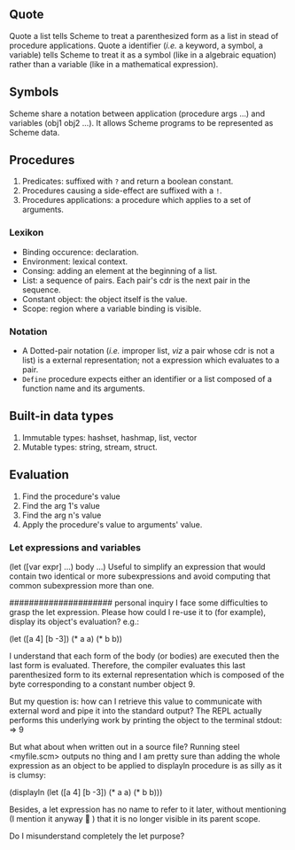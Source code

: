 ## Quote

Quote a list tells Scheme to treat a parenthesized form as a list in stead of procedure applications.
Quote a identifier (*i.e.* a keyword, a symbol, a variable) tells Scheme to treat it as a symbol (like in a algebraic
equation) rather than a variable (like in a mathematical expression).

## Symbols
Scheme share a notation between application (procedure args ...) and variables (obj1 obj2 ...).
It allows Scheme programs to be represented as Scheme data.

## Procedures

1. Predicates: suffixed with `?` and return a boolean constant.
2. Procedures causing a side-effect are suffixed with a `!`.
3. Procedures applications: a procedure which applies to a set of arguments.

### Lexikon

- Binding occurence: declaration.
- Environment: lexical context.
- Consing: adding an element at the beginning of a list.
- List: a sequence of pairs. Each pair's cdr is the next pair in the sequence.
- Constant object: the object itself is the value.
- Scope: region where a variable binding is visible.

### Notation

- A Dotted-pair notation (*i.e.* improper list, *viz* a pair whose cdr is not a list) is a external representation;
not a expression which evaluates to a pair.
- `Define` procedure expects either an identifier or a list composed of a function name and its arguments.

## Built-in data types

1. Immutable types: hashset, hashmap, list, vector
2. Mutable types: string, stream, struct.

## Evaluation

1. Find the procedure's value
2. Find the arg 1's value
3. Find the arg n's value
4. Apply the procedure's value to arguments' value.

### Let expressions and variables

(let ([var expr] ...) body ...) Useful to simplify an expression that would contain two identical or more 
subexpressions and avoid computing that common subexpression more than one.


##################### personal inquiry
I face some difficulties to grasp the let expression. Please how could I re-use it to (for example), display its object's evaluation?
e.g.:

(let ([a 4] [b -3]) (* a a) (* b b))


I understand that each form of the body (or bodies) are executed then the last form is evaluated. 
Therefore, the compiler evaluates this last parenthesized form to its external representation which is composed of the byte corresponding to a constant number object 9.

But my question is: how can I retrieve this value to communicate with external word and pipe it into the standard output?
The REPL actually performs this underlying work by printing the object to the terminal stdout: => 9

But what about when written out in a source file?
Running steel <myfile.scm> outputs no thing and I am pretty sure than adding the whole expression as an object to be applied to displayln procedure is as silly as it is clumsy:

(displayln (let ([a 4] [b -3]) (* a a) (* b b)))


Besides, a let expression has no name to refer to it later, without mentioning (I mention it anyway 🙂 ) that it is no longer visible in its parent scope.

Do I misunderstand completely the let purpose? 
